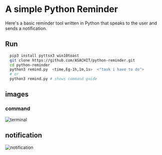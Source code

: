 
# A simple Python Reminder 

Here's a basic reminder tool written in Python that speaks to the user and sends a notification.


## Run

```bash
  pip3 install pyttsx3 win10toast
  git clone https://github.com/ASACHIT/python-reminder.git
  cd python-reminder
  python3 remind.py  <time,Eg-1h,1m,1s>  <"task i have to do">
  # or
  python3 remind.py # shows command guide
```
    
## images
### command
![terminal](https://media.discordapp.net/attachments/884460118715019274/889581518085836840/unknown.png)    

## notification
![notification](https://cdn.discordapp.com/attachments/884460118715019274/889583087841849344/reminder.png)